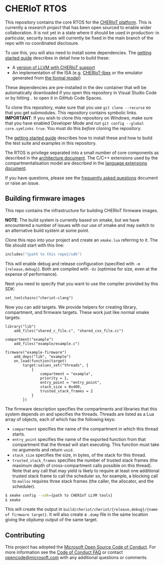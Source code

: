 CHERIoT RTOS
============

This repository contains the core RTOS for the [CHERIoT platform](https://aka.ms/cheriot-tech-report).
This is currently a *research project* that has been open sourced to enable wider collaboration.
It is not yet in a state where it should be used in production: in particular, security issues will currently be fixed in the main branch of the repo with no coordinated disclosure.

To use this, you will also need to install some dependencies.
The [getting started guide](docs/GettingStarted.md) describes in detail how to build these:

 - A [version of LLVM with CHERIoT support](https://github.com/CHERIoT-Platform/llvm-project/tree/cheriot)
 - An implementation of the ISA (e.g. [CHERIoT-Ibex](https://github.com/Microsoft/cheriot-ibex) or the emulator generated from [the formal model](https://github.com/Microsoft/cheriot-sail))

These dependencies are pre-installed in the dev container that will be automatically downloaded if you open this repository in Visual Studio Code or by hitting `.` to open it in GitHub Code Spaces.

To clone this repository, make sure that you use `git clone --recurse` so that you get submodules.
This repository contains symbolic links.
**IMPORTANT**: If you wish to clone this repository on *Windows*, make sure that you have enabled Developer Mode and run `git config --global core.symlinks true`.
You must do this *before* cloning the repository.

The [getting started guide](docs/GettingStarted.md) describes how to install these and how to build the test suite and examples in this repository.

The RTOS is privilege separated into a small number of core components as described in the [architecture document](docs/architecture.md).
The C/C++ extensions used by the compartmentalisation model are described in the [language extensions document](docs/LanguageExtensions.md).

If you have questions, please see the [frequently asked questions](docs/faq.md) document or raise an issue.


Building firmware images
------------------------

This repo contains the infrastructure for building CHERIoT firmware images.

**NOTE**: The build system is currently based on xmake, but we have encountered a number of issues with our use of xmake and may switch to an alternative build system at some point.

Clone this repo into your project and create an `xmake.lua` referring to it.
The file should start with this line:

```lua
includes("{path to this repo}/sdk")
```

This will enable debug and release configuration (specified with `-m {release,debug}`).
Both are compiled with `-Oz` (optimise for size, even at the expense of performance).

Next you need to specify that you want to use the compiler provided by this SDK:

```
set_toolchains("cheriot-clang")
```

Now you can add targets.
We provide helpers for creating library, compartment, and firmware targets.
These work just like normal xmake targets:

```
library("lib")
    add_files("shared_c_file.c", "shared_cxx_file.cc")

compartment("example")
    add_files("example/example.c")

firmware("example-firmware")
    add_deps("lib", "example")
    on_load(function(target)
        target:values_set("threads", {
            {
                compartment = "example",
                priority = 1,
                entry_point = "entry_point",
                stack_size = 0x400,
                trusted_stack_frames = 2
            }
        })
```

The firmware description specifies the compartments and libraries that this system depends on and specifies the threads.
Threads are listed as a Lua array of objects, each of which has the following keys:

 - `compartment` specifies the name of the compartment in which this thread starts.
 - `entry_point` specifies the name of the exported function from that compartment that the thread will start executing.
   This function must take no arguments and return `void`.
 - `stack_size` specifies the size, in bytes, of the stack for this thread.
 - `trusted_stack_frames` specifies the number of trusted stack frames (the maximum depth of cross-compartment calls possible on this thread).
   Note that any call that may yield is likely to require at least one additional trusted stack frame to call the scheduler so, for example, a blocking call to `malloc` requires three stack frames (the caller, the allocator, and the scheduler).

```sh
$ xmake config --sdk={path to CHERIoT LLVM tools}
$ xmake
```

This will create the output in `build/cheriot/cheriot/{release,debug}/{name of firmware target}`.
It will also create a `.dump` file in the same location giving the objdump output of the same target.

## Contributing

This project has adopted the [Microsoft Open Source Code of Conduct](https://opensource.microsoft.com/codeofconduct/).
For more information see the [Code of Conduct FAQ](https://opensource.microsoft.com/codeofconduct/faq/) or
contact [opencode@microsoft.com](mailto:opencode@microsoft.com) with any additional questions or comments.
